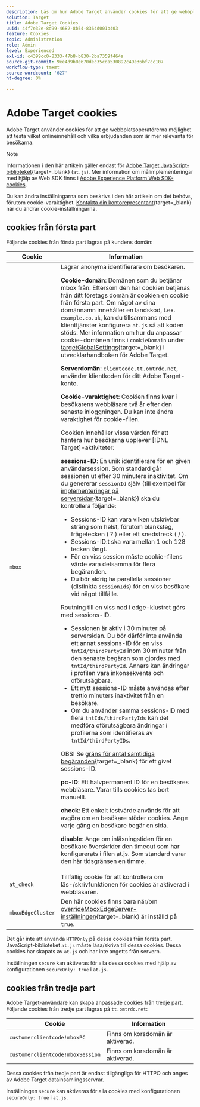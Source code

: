```yaml
---
description: Läs om hur Adobe Target använder cookies för att ge webbplatsoperatörer möjlighet att testa vilket onlineinnehåll och vilka erbjudanden som är mer relevanta för besökarna.
solution: Target
title: Adobe Target Cookies
uuid: 44f7e32e-8d99-4682-8b54-8364d001b403
feature: Cookies
topic: Administration
role: Admin
level: Experienced
exl-id: c4399cc0-8333-47b8-b830-2ba7359f464a
source-git-commit: 9ee4d9b0e670dec35cda530892c49e36bf7cc107
workflow-type: tm+mt
source-wordcount: '627'
ht-degree: 0%

---
```


# Adobe Target cookies

Adobe Target använder cookies för att ge webbplatsoperatörerna möjlighet att testa vilket onlineinnehåll och vilka erbjudanden som är mer relevanta för besökarna.

>[!NOTE]
>
>Informationen i den här artikeln gäller endast för [Adobe Target JavaScript-biblioteket](https://experienceleague.adobe.com/docs/target-dev/developer/client-side/at-js-implementation/functions-overview/targetglobalsettings.html){target=_blank} (`at.js`). Mer information om målimplementeringar med hjälp av Web SDK finns i [Adobe Experience Platform Web SDK-cookies](web-sdk.md).
>
>Du kan ändra inställningarna som beskrivs i den här artikeln om det behövs, förutom cookie-varaktighet. [Kontakta din kontorepresentant](https://experienceleague.adobe.com/docs/target/using/cmp-resources-and-contact-information.html){target=_blank} när du ändrar cookie-inställningarna.

## cookies från första part

Följande cookies från första part lagras på kundens domän:

| Cookie | Information |
| --- | --- |
| `mbox` | Lagrar anonyma identifierare om besökaren.<P>**Cookie-domän**: Domänen som du betjänar mbox från. Eftersom den här cookien betjänas från ditt företags domän är cookien en cookie från första part. Om något av dina domännamn innehåller en landskod, t.ex. `example.co.uk`, kan du tillsammans med klienttjänster konfigurera `at.js` så att koden stöds. Mer information om hur du anpassar cookie-domänen finns i `cookieDomain` under [targetGlobalSettings](https://experienceleague.adobe.com/docs/target-dev/developer/client-side/at-js-implementation/functions-overview/targetglobalsettings.html){target=_blank} i utvecklarhandboken för Adobe Target.<P>**Serverdomän**: `clientcode.tt.omtrdc.net`, använder klientkoden för ditt Adobe Target-konto.<P>**Cookie-varaktighet**: Cookien finns kvar i besökarens webbläsare två år efter den senaste inloggningen. Du kan inte ändra varaktighet för cookie-filen.<P>Cookien innehåller vissa värden för att hantera hur besökarna upplever [!DNL Target]-aktiviteter:<P>**sessions-ID**: En unik identifierare för en given användarsession. Som standard går sessionen ut efter 30 minuters inaktivitet. Om du genererar `sessionId` själv (till exempel för [implementeringar på serversidan](https://experienceleague.adobe.com/docs/target-dev/developer/server-side/server-side-overview.html){target=_blank}) ska du kontrollera följande:<ul><li>Sessions-ID kan vara vilken utskrivbar sträng som helst, förutom blanksteg, frågetecken ( ? ) eller ett snedstreck ( / ).</li><li>Sessions-ID:t ska vara mellan 1 och 128 tecken långt.</li><li>För en viss session måste cookie-filens värde vara detsamma för flera begäranden.</li><li>Du bör aldrig ha parallella sessioner (distinkta `sessionIds`) för en viss besökare vid något tillfälle.</li></ul>Routning till en viss nod i edge-klustret görs med sessions-ID.<ul><li>Sessionen är aktiv i 30 minuter på serversidan. Du bör därför inte använda ett annat sessions-ID för en viss `tntId/thirdPartyId` inom 30 minuter från den senaste begäran som gjordes med `tntId/thirdPartyId`. Annars kan ändringar i profilen vara inkonsekventa och oförutsägbara.</li><li>Ett nytt sessions-ID måste användas efter trettio minuters inaktivitet från en besökare.</li><li>Om du använder samma sessions-ID med flera `tntIds/thirdPartyIds` kan det medföra oförutsägbara ändringar i profilerna som identifieras av `tntId/thirdPartyIDs`.</li></ul>OBS! Se [gräns för antal samtidiga begäranden](https://experienceleague.adobe.com/docs/target/using/troubleshoot/target-limits.html#content-delivery){target=_blank} för ett givet sessions-ID.<P>**pc-ID**: Ett halvpermanent ID för en besökares webbläsare. Varar tills cookies tas bort manuellt.<P>**check**: Ett enkelt testvärde används för att avgöra om en besökare stöder cookies. Ange varje gång en besökare begär en sida.<P>**disable**: Ange om inläsningstiden för en besökare överskrider den timeout som har konfigurerats i filen at.js. Som standard varar den här tidsgränsen en timme. |
| `at_check` | Tillfällig cookie för att kontrollera om läs-/skrivfunktionen för cookies är aktiverad i webbläsaren. |
| `mboxEdgeCluster` | Den här cookies finns bara när/om [overrideMboxEdgeServer-inställningen](https://experienceleague.adobe.com/docs/target-dev/developer/client-side/at-js-implementation/functions-overview/targetglobalsettings.html){target=_blank} är inställd på `true`. |

Det går inte att använda `HTTPOnly` på dessa cookies från första part. JavaScript-biblioteket `at.js` måste läsa/skriva till dessa cookies. Dessa cookies har skapats av `at.js` och har inte angetts från servern.

Inställningen `secure` kan aktiveras för alla dessa cookies med hjälp av konfigurationen `secureOnly: true` i `at.js`.

## cookies från tredje part

Adobe Target-användare kan skapa anpassade cookies från tredje part. Följande cookies från tredje part lagras på `tt.omtrdc.net`:

| Cookie | Information |
| --- | --- |
| `customerclientcode!mboxPC` | Finns om korsdomän är aktiverad. |
| `customerclientcode!mboxSession` | Finns om korsdomän är aktiverad. |

Dessa cookies från tredje part är endast tillgängliga för HTTPO och anges av Adobe Target datainsamlingsservrar.

Inställningen `secure` kan aktiveras för alla cookies med konfigurationen `secureOnly: true` i `at.js`.
